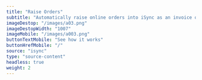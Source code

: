 ```yaml
---
title: "Raise Orders"
subtitle: "Automatically raise online orders into iSync as an invoice or sales order."
imageDestop: "/images/a03.png"
imageDestopWidth: "1007"
imageMobile: "/images/a003.png"
buttonTextMobile: "See how it works"
buttonHrefMobile: "/" 
source: "isync"
type: "source-content"
headless: true
weight: 2
---
```

